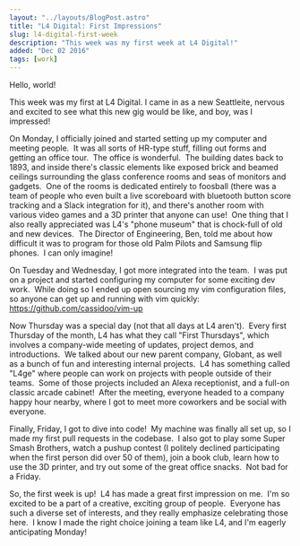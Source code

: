 ```yaml
---
layout: "../layouts/BlogPost.astro"
title: "L4 Digital: First Impressions"
slug: l4-digital-first-week
description: "This week was my first week at L4 Digital!"
added: "Dec 02 2016"
tags: [work] 
---
```


Hello, world!

This week was my first at L4 Digital. I came in as a new Seattleite, nervous and excited to see what this new gig would be like, and boy, was I impressed!

On Monday, I officially joined and started setting up my computer and meeting people.  It was all sorts of HR-type stuff, filling out forms and getting an office tour.  The office is wonderful.  The building dates back to 1893, and inside there's classic elements like exposed brick and beamed ceilings surrounding the glass conference rooms and seas of monitors and gadgets.  One of the rooms is dedicated entirely to foosball (there was a team of people who even built a live scoreboard with bluetooth button score tracking and a Slack integration for it), and there's another room with various video games and a 3D printer that anyone can use!  One thing that I also really appreciated was L4's "phone museum" that is chock-full of old and new devices.  The Director of Engineering, Ben, told me about how difficult it was to program for those old Palm Pilots and Samsung flip phones.  I can only imagine!

On Tuesday and Wednesday, I got more integrated into the team.  I was put on a project and started configuring my computer for some exciting dev work.  While doing so I ended up open sourcing my vim configuration files, so anyone can get up and running with vim quickly:
https://github.com/cassidoo/vim-up 

Now Thursday was a special day (not that all days at L4 aren't).  Every first Thursday of the month, L4 has what they call "First Thursdays", which involves a company-wide meeting of updates, project demos, and introductions.  We talked about our new parent company, Globant, as well as a bunch of fun and interesting internal projects.  L4 has something called "L4ge" where people can work on projects with people outside of their teams.  Some of those projects included an Alexa receptionist, and a full-on classic arcade cabinet!  After the meeting, everyone headed to a company happy hour nearby, where I got to meet more coworkers and be social with everyone.

Finally, Friday, I got to dive into code!  My machine was finally all set up, so I made my first pull requests in the codebase.  I also got to play some Super Smash Brothers, watch a pushup contest (I politely declined participating when the first person did over 50 of them), join a book club, learn how to use the 3D printer, and try out some of the great office snacks.  Not bad for a Friday.

So, the first week is up!  L4 has made a great first impression on me.  I'm so excited to be a part of a creative, exciting group of people.  Everyone has such a diverse set of interests, and they really emphasize celebrating those here.  I know I made the right choice joining a team like L4, and I'm eagerly anticipating Monday!

